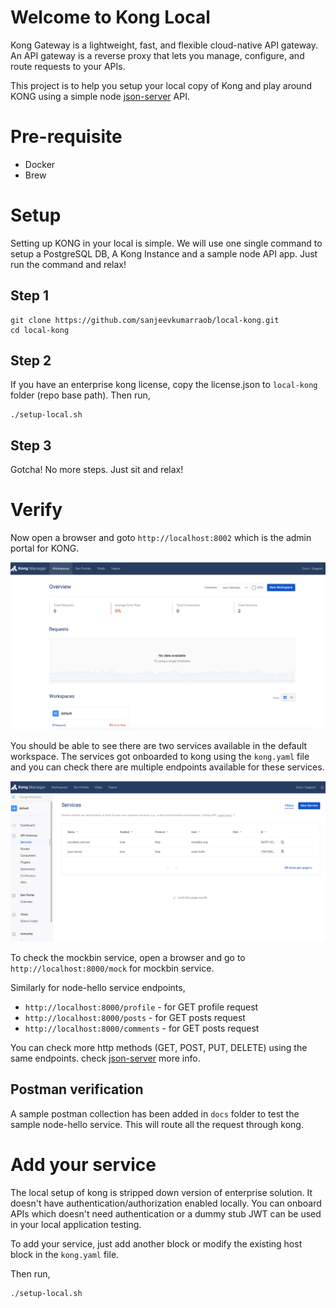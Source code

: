 # Welcome to Kong Local

Kong Gateway is a lightweight, fast, and flexible cloud-native API gateway. An API gateway is a reverse proxy that lets you manage, configure, and route requests to your APIs.

This project is to help you setup your local copy of Kong and play around KONG using a simple node [json-server](https://github.com/typicode/json-server) API.

# Pre-requisite

- Docker
- Brew

# Setup

Setting up KONG in your local is simple. We will use one single command to setup a PostgreSQL DB, A Kong Instance and a sample node API app. Just run the command and relax!

## Step 1

```
git clone https://github.com/sanjeevkumarraob/local-kong.git
cd local-kong
```

## Step 2

If you have an enterprise kong license, copy the license.json to `local-kong` folder (repo base path). Then run,

```
./setup-local.sh
```

## Step 3

Gotcha! No more steps. Just sit and relax!

# Verify

Now open a browser and goto `http://localhost:8002` which is the admin portal for KONG.

![kong-admin-portal](./docs/kong_local_admin_portal.png)

You should be able to see there are two services available in the default workspace. The services got onboarded to kong using the `kong.yaml` file and you can check there are multiple endpoints available for these services.

![kong-services](./docs/kong_local_admin_portal_services.png)

To check the mockbin service, open a browser and go to `http://localhost:8000/mock` for mockbin service.

Similarly for node-hello service endpoints,

- `http://localhost:8000/profile` - for GET profile request
- `http://localhost:8000/posts` - for GET posts request
- `http://localhost:8000/comments` - for GET posts request

You can check more http methods (GET, POST, PUT, DELETE) using the same endpoints. check [json-server](https://github.com/typicode/json-server) more info.

## Postman verification

A sample postman collection has been added in `docs` folder to test the sample node-hello service. This will route all the request through kong.

# Add your service

The local setup of kong is stripped down version of enterprise solution. It doesn't have authentication/authorization enabled locally. You can onboard APIs which doesn't need authentication or a dummy stub JWT can be used in your local application testing.

To add your service, just add another block or modify the existing host block in the `kong.yaml` file.

Then run,

```
./setup-local.sh
```
